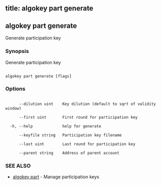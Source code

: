 title: algokey part generate
---
## algokey part generate



Generate participation key



### Synopsis



Generate participation key



```

algokey part generate [flags]

```



### Options



```

      --dilution uint    Key dilution (default to sqrt of validity window)

      --first uint       First round for participation key

  -h, --help             help for generate

      --keyfile string   Participation key filename

      --last uint        Last round for participation key

      --parent string    Address of parent account

```



### SEE ALSO



* [algokey part](../../part/part/)	 - Manage participation keys



